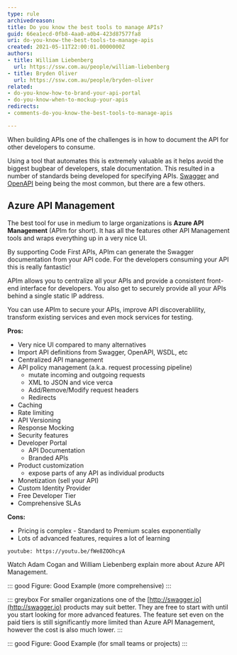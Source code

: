```yaml
---
type: rule
archivedreason: 
title: Do you know the best tools to manage APIs?
guid: 66ea1ecd-0fb8-4aa0-a0b4-423d87577fa8
uri: do-you-know-the-best-tools-to-manage-apis
created: 2021-05-11T22:00:01.0000000Z
authors:
- title: William Liebenberg
  url: https://ssw.com.au/people/william-liebenberg
- title: Bryden Oliver
  url: https://ssw.com.au/people/bryden-oliver
related:
- do-you-know-how-to-brand-your-api-portal
- do-you-know-when-to-mockup-your-apis
redirects:
- comments-do-you-know-the-best-tools-to-manage-apis

---
```


When building APIs one of the challenges is in how to document the API for other developers to consume.

<!--endintro-->

Using a tool that automates this is extremely valuable as it helps avoid the biggest bugbear of developers, stale documentation. This resulted in a number of standards being developed for specifying APIs. [Swagger](https://swagger.io/) and [OpenAPI](https://www.openapis.org/) being being the most common, but there are a few others.

## Azure API Management

The best tool for use in medium to large organizations is **Azure API Management** (APIm for short). It has all the features other API Management tools and wraps everything up in a very nice UI.

By supporting Code First APIs, APIm can generate the Swagger documentation from your API code. For the developers consuming your API this is really fantastic!

APIm allows you to centralize all your APIs and provide a consistent front-end interface for developers. You also get to securely provide all your APIs behind a single static IP address.

You can use APIm to secure your APIs, improve API discoverablility, transform existing services and even mock services for testing.

**Pros:**
- Very nice UI compared to many alternatives
- Import API definitions from Swagger, OpenAPI, WSDL, etc
- Centralized API management
- API policy management (a.k.a. request processing pipeline)
  - mutate incoming and outgoing requests
  - XML to JSON and vice verca
  - Add/Remove/Modify request headers
  - Redirects
- Caching
- Rate limiting
- API Versioning
- Response Mocking
- Security features
- Developer Portal
  - API Documentation
  - Branded APIs
- Product customization
  -  expose parts of any API as individual products
- Monetization (sell your API)
- Custom Identity Provider
- Free Developer Tier
- Comprehensive SLAs

**Cons:**
- Pricing is complex - Standard to Premium scales exponentially
- Lots of advanced features, requires a lot of learning

`youtube: https://youtu.be/fWe8ZOOhcyA`

Watch Adam Cogan and William Liebenberg explain more about Azure API Management.

::: good
Figure: Good Example (more comprehensive)
:::

::: greybox
For smaller organizations one of the [http://swagger.io](http://swagger.io) products may suit better. They are free to start with until you start looking for more advanced features. The feature set even on the paid tiers is still significantly more limited than Azure API Management, however the cost is also much lower.
:::

::: good
Figure: Good Example (for small teams or projects)
:::
